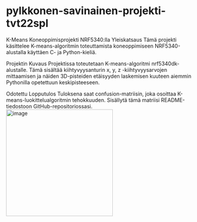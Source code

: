 # pylkkonen-savinainen-projekti-tvt22spl
 K-Means Koneoppimisprojekti NRF5340:lla
Yleiskatsaus
Tämä projekti käsittelee K-means-algoritmin toteuttamista koneoppimiseen NRF5340-alustalla käyttäen C- ja Python-kieliä.

Projektin Kuvaus
Projektissa toteutetaan K-means-algoritmi nrf5340dk-alustalle. Tämä sisältää kiihtyvyysanturin x, y, z -kiihtyvyysarvojen mittaamisen ja näiden 3D-pisteiden etäisyyden laskemisen kuuteen aiemmin Pythonilla opetettuun keskipisteeseen.

Odotettu Lopputulos
Tuloksena saat confusion-matriisin, joka osoittaa K-means-luokittelualgoritmin tehokkuuden. Sisällytä tämä matriisi README-tiedostoon GitHub-repositoriossasi.
<img width="290" alt="image" src="https://github.com/slimmpylk/pylkkonen-savinainen-projekti-tvt22spl/assets/101732015/b6ab84ca-a019-4d91-9ed7-b1676408d46d">
